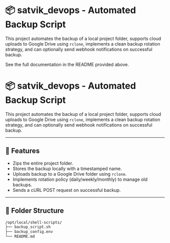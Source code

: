 # 📦 satvik_devops - Automated Backup Script

This project automates the backup of a local project folder, supports cloud uploads to Google Drive using `rclone`, implements a clean backup rotation strategy, and can optionally send webhook notifications on successful backup.

See the full documentation in the README provided above.

# 📦 satvik_devops - Automated Backup Script

This project automates the backup of a local project folder, supports cloud uploads to Google Drive using `rclone`, implements a clean backup rotation strategy, and can optionally send webhook notifications on successful backup.

---

## 🔧 Features

- Zips the entire project folder.
- Stores the backup locally with a timestamped name.
- Uploads backup to a Google Drive folder using `rclone`.
- Implements rotation policy (daily/weekly/monthly) to manage old backups.
- Sends a cURL POST request on successful backup.

---

## 📁 Folder Structure

```bash
/opt/local/shell-scripts/
├── backup_script.sh
├── backup_config.env
└── README.md
